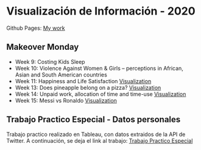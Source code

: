 # Visualización de Información - 2020

Github Pages: [My work](https://rociodellasala.github.io/infoVis/)

## Makeover Monday

  - Week 9: Costing Kids Sleep
  - Week 10: Violence Against Women & Girls – perceptions in African, Asian and South American countries
  - Week 11: Happiness and Life Satisfaction
  [Visualization](https://public.tableau.com/profile/rocio5142#!/vizhome/HappinessandLifeSatisfaction_15850243072930/Dashboard1)
  - Week 13: Does pineapple belong on a pizza?
 [Visualization](https://public.tableau.com/profile/rocio5142#!/vizhome/Pizza_15856034124590/Dashboard)
  - Week 14: Unpaid work, allocation of time and time-use
  [Visualization](https://public.tableau.com/profile/rocio5142#!/vizhome/UnpaidWork_15868039385210/Dashboard1?publish=yes)
  - Week 15: Messi vs Ronaldo
  [Visualization](https://public.tableau.com/profile/rocio5142#!/vizhome/MessivsRonaldo_15873495632700/Dashboard1)
  
## Trabajo Practico Especial - Datos personales
  Trabajo practico realizado en Tableau, con datos extraidos de la API de Twitter. A continuación, se deja el link al trabajo: [Trabajo Practico Especial](https://public.tableau.com/profile/rocio5142?reset_password_success=true#!/vizhome/Book5_15878804661310/Dashboard1)
